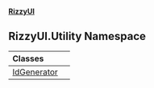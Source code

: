 #### [RizzyUI](index 'index')

## RizzyUI.Utility Namespace

| Classes | |
| :--- | :--- |
| [IdGenerator](RizzyUI.Utility.IdGenerator 'RizzyUI.Utility.IdGenerator') | |
